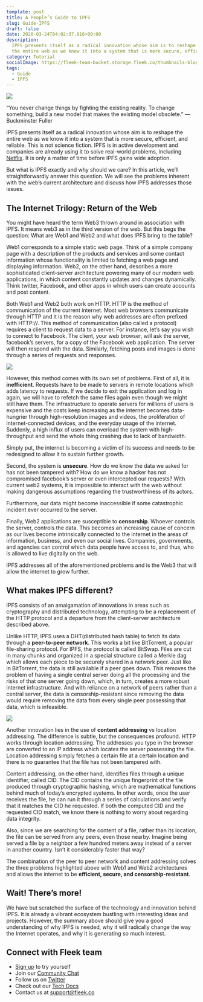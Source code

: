 ```yaml
---
template: post
title: A People’s Guide to IPFS
slug: Guide-IPFS
draft: false
date: 2020-03-24T04:02:37.816+00:00
description:
  IPFS presents itself as a radical innovation whose aim is to reshape
  the entire web as we know it into a system that is more secure, efficient, and reliable.
category: Tutorial
socialImage: https://fleek-team-bucket.storage.fleek.co/thumbnails-blog/IPFS.png
tags:
  - Guide
  - IPFS
---
```


![](https://fleek-team-bucket.storage.fleek.co/thumbnails-blog/IPFS.png)

“You never change things by fighting the existing reality. To change something, build a new model that makes the existing model obsolete.”
― Buckminster Fuller

IPFS presents itself as a radical innovation whose aim is to reshape the entire web as we know it into a system that is more secure, efficient, and reliable. This is not science fiction. IPFS is in active development and companies are already using it to solve real-world problems, including [Netflix](https://www.youtube.com/watch?v=wNfk05D887M). It is only a matter of time before IPFS gains wide adoption.

But what is IPFS exactly and why should we care? In this article, we’ll straightforwardly answer this question. We will see the problems inherent with the web’s current architecture and discuss how IPFS addresses those issues.

## The Internet Trilogy: Return of the Web

You might have heard the term Web3 thrown around in association with IPFS. It means web3 as in the third version of the web. But this begs the question: What are Web1 and Web2 and what does IPFS bring to the table?

Web1 corresponds to a simple static web page. Think of a simple company page with a description of the products and services and some contact information whose functionality is limited to fetching a web page and displaying information. Web2, on the other hand, describes a more sophisticated client-server architecture powering many of our modern web applications, in which content constantly updates and changes dynamically. Think twitter, Facebook, and other apps in which users can create accounts and post content.

Both Web1 and Web2 both work on HTTP. HTTP is the method of communication of the current internet. Most web browsers communicate through HTTP and it is the reason why web addresses are often prefixed with HTTP://. This method of communication (also called a protocol) requires a client to request data to a server. For instance, let’s say you wish to connect to Facebook. The client, your web browser, will ask the server, facebook’s servers, for a copy of the Facebook web application. The server will then respond with the data. Similarly, fetching posts and images is done through a series of requests and responses.

![](./media/intro/intro1.jpg)

However, this method comes with its own set of problems. First of all, it is **inefficient**. Requests have to be made to servers in remote locations which adds latency to requests. If we decide to exit the application and log in again, we will have to refetch the same files again even though we might still have them. The infrastructure to operate servers for millions of users is expensive and the costs keep increasing as the internet becomes data-hungrier through high-resolution images and videos, the proliferation of internet-connected devices, and the everyday usage of the internet. Suddenly, a high influx of users can overload the system with high-throughput and send the whole thing crashing due to lack of bandwidth.

Simply put, the internet is becoming a victim of its success and needs to be redesigned to allow it to sustain further growth.

Second, the system is **unsecure**. How do we know the data we asked for has not been tampered with? How do we know a hacker has not compromised facebook’s server or even intercepted our requests? With current web2 systems, it is impossible to interact with the web without making dangerous assumptions regarding the trustworthiness of its actors.

Furthermore, our data might become inaccessible if some catastrophic incident ever occurred to the server.

Finally, Web2 applications are susceptible to **censorship**. Whoever controls the server, controls the data. This becomes an increasing cause of concern as our lives become intrinsically connected to the internet in the areas of information, business, and even our social lives. Companies, governments, and agencies can control which data people have access to, and thus, who is allowed to live digitally on the web.

IPFS addresses all of the aforementioned problems and is the Web3 that will allow the internet to grow further.

## What makes IPFS different?

IPFS consists of an amalgamation of innovations in areas such as cryptography and distributed technology, attempting to be a replacement of the HTTP protocol and a departure from the client-server architecture described above.

Unlike HTTP, IPFS uses a DHT(distributed hash table) to fetch its data through a **peer-to-peer network**. This works a bit like BitTorrent, a popular file-sharing protocol. For IPFS, the protocol is called BitSwap. Files are cut in many chunks and organized in a special structure called a Merkle dag which allows each piece to be securely shared in a network peer. Just like in BitTorrent, the data is still available if a peer goes down. This removes the problem of having a single central server doing all the processing and the risks of that one server going down, which, in turn, creates a more robust internet infrastructure. And with reliance on a network of peers rather than a central server, the data is censorship-resistant since removing the data would require removing the data from every single peer possessing that data, which is infeasible.

![](./media/intro/intro2.jpg)

Another innovation lies in the use of **content addressing** vs location addressing. The difference is subtle, but the consequences profound. HTTP works through location addressing. The addresses you type in the browser are converted to an IP address which locates the server possessing the file. Location addressing simply fetches a certain file at a certain location and there is no guarantee that the file has not been tampered with.

Content addressing, on the other hand, identifies files through a unique identifier, called CID. The CID contains the unique fingerprint of the file produced through cryptographic hashing, which are mathematical functions behind much of today’s encrypted systems. In other words, once the user receives the file, he can run it through a series of calculations and verify that it matches the CID he requested. If both the computed CID and the requested CID match, we know there is nothing to worry about regarding data integrity.

Also, since we are searching for the content of a file, rather than its location, the file can be served from any peers, even those nearby. Imagine being served a file by a neighbor a few hundred meters away instead of a server in another country. Isn’t it considerably faster that way?

The combination of the peer to peer network and content addressing solves the three problems highlighted above with Web1 and Web2 architectures and allows the internet to be **efficient, secure, and censorship-resistant**.

## Wait! There’s more!

We have but scratched the surface of the technology and innovation behind IPFS. It is already a vibrant ecosystem bustling with interesting ideas and projects. However, the summary above should give you a good understanding of why IPFS is needed, why it will radically change the way the Internet operates, and why it is generating so much interest.

## Connect with Fleek team

- [Sign up](https://app.fleek.co) to try yourself
- Join our [Community Chat](https://slack.fleek.co/)
- Follow us on [Twitter](https://twitter.com/fleek)
- Check out our [Tech Docs](https://docs.fleek.co/)
- Contact us at support@fleek.co
